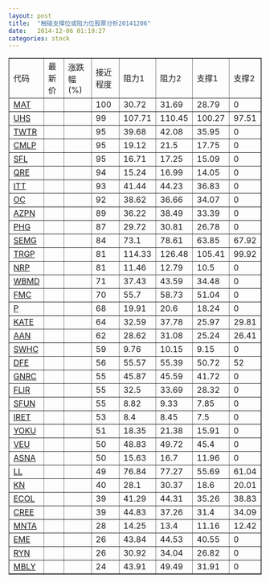 ```yaml
---
layout: post
title:  "触碰支撑位或阻力位股票分析20141206"
date:   2014-12-06 01:19:27
categories: stock
---
```

<script type="text/javascript">
var stockList = []
stockList.push('gb_mat');
stockList.push('gb_uhs');
stockList.push('gb_twtr');
stockList.push('gb_cmlp');
stockList.push('gb_sfl');
stockList.push('gb_qre');
stockList.push('gb_itt');
stockList.push('gb_oc');
stockList.push('gb_azpn');
stockList.push('gb_phg');
stockList.push('gb_semg');
stockList.push('gb_trgp');
stockList.push('gb_nrp');
stockList.push('gb_wbmd');
stockList.push('gb_fmc');
stockList.push('gb_p');
stockList.push('gb_kate');
stockList.push('gb_aan');
stockList.push('gb_swhc');
stockList.push('gb_dfe');
stockList.push('gb_gnrc');
stockList.push('gb_flir');
stockList.push('gb_sfun');
stockList.push('gb_iret');
stockList.push('gb_yoku');
stockList.push('gb_veu');
stockList.push('gb_asna');
stockList.push('gb_ll');
stockList.push('gb_kn');
stockList.push('gb_ecol');
stockList.push('gb_cree');
stockList.push('gb_mnta');
stockList.push('gb_eme');
stockList.push('gb_ryn');
stockList.push('gb_mbly');
</script>
<table border="1">
 <tr>
 <td>代码</td>
 <td>最新价</td>
 <td>涨跌幅(%)</td>
 <td>接近程度</td>
 <td>阻力1</td>
 <td>阻力2</td>
 <td>支撑1</td>
 <td>支撑2</td>
</tr>
  <tr id="mat" class="red">
  <td><a href="http://stock.finance.sina.com.cn/usstock/quotes/MAT.html" target="_blank">MAT</a></td><td></td><td></td><td>100</td><td>30.72</td><td>31.69</td><td>28.79</td><td>0</td></tr>
  <tr id="uhs" class="red">
  <td><a href="http://stock.finance.sina.com.cn/usstock/quotes/UHS.html" target="_blank">UHS</a></td><td></td><td></td><td>99</td><td>107.71</td><td>110.45</td><td>100.27</td><td>97.51</td></tr>
  <tr id="twtr" class="red">
  <td><a href="http://stock.finance.sina.com.cn/usstock/quotes/TWTR.html" target="_blank">TWTR</a></td><td></td><td></td><td>95</td><td>39.68</td><td>42.08</td><td>35.95</td><td>0</td></tr>
  <tr id="cmlp" class="green">
  <td><a href="http://stock.finance.sina.com.cn/usstock/quotes/CMLP.html" target="_blank">CMLP</a></td><td></td><td></td><td>95</td><td>19.12</td><td>21.5</td><td>17.75</td><td>0</td></tr>
  <tr id="sfl" class="red">
  <td><a href="http://stock.finance.sina.com.cn/usstock/quotes/SFL.html" target="_blank">SFL</a></td><td></td><td></td><td>95</td><td>16.71</td><td>17.25</td><td>15.09</td><td>0</td></tr>
  <tr id="qre" class="red">
  <td><a href="http://stock.finance.sina.com.cn/usstock/quotes/QRE.html" target="_blank">QRE</a></td><td></td><td></td><td>94</td><td>15.24</td><td>16.99</td><td>14.05</td><td>0</td></tr>
  <tr id="itt" class="red">
  <td><a href="http://stock.finance.sina.com.cn/usstock/quotes/ITT.html" target="_blank">ITT</a></td><td></td><td></td><td>93</td><td>41.44</td><td>44.23</td><td>36.83</td><td>0</td></tr>
  <tr id="oc" class="red">
  <td><a href="http://stock.finance.sina.com.cn/usstock/quotes/OC.html" target="_blank">OC</a></td><td></td><td></td><td>92</td><td>38.62</td><td>36.66</td><td>34.07</td><td>0</td></tr>
  <tr id="azpn" class="red">
  <td><a href="http://stock.finance.sina.com.cn/usstock/quotes/AZPN.html" target="_blank">AZPN</a></td><td></td><td></td><td>89</td><td>36.22</td><td>38.49</td><td>33.39</td><td>0</td></tr>
  <tr id="phg" class="red">
  <td><a href="http://stock.finance.sina.com.cn/usstock/quotes/PHG.html" target="_blank">PHG</a></td><td></td><td></td><td>87</td><td>29.72</td><td>30.81</td><td>26.78</td><td>0</td></tr>
  <tr id="semg" class="red">
  <td><a href="http://stock.finance.sina.com.cn/usstock/quotes/SEMG.html" target="_blank">SEMG</a></td><td></td><td></td><td>84</td><td>73.1</td><td>78.61</td><td>63.85</td><td>67.92</td></tr>
  <tr id="trgp" class="green">
  <td><a href="http://stock.finance.sina.com.cn/usstock/quotes/TRGP.html" target="_blank">TRGP</a></td><td></td><td></td><td>81</td><td>114.33</td><td>126.48</td><td>105.41</td><td>99.92</td></tr>
  <tr id="nrp" class="green">
  <td><a href="http://stock.finance.sina.com.cn/usstock/quotes/NRP.html" target="_blank">NRP</a></td><td></td><td></td><td>81</td><td>11.46</td><td>12.79</td><td>10.5</td><td>0</td></tr>
  <tr id="wbmd" class="red">
  <td><a href="http://stock.finance.sina.com.cn/usstock/quotes/WBMD.html" target="_blank">WBMD</a></td><td></td><td></td><td>71</td><td>37.43</td><td>43.59</td><td>34.48</td><td>0</td></tr>
  <tr id="fmc" class="red">
  <td><a href="http://stock.finance.sina.com.cn/usstock/quotes/FMC.html" target="_blank">FMC</a></td><td></td><td></td><td>70</td><td>55.7</td><td>58.73</td><td>51.04</td><td>0</td></tr>
  <tr id="p" class="green">
  <td><a href="http://stock.finance.sina.com.cn/usstock/quotes/P.html" target="_blank">P</a></td><td></td><td></td><td>68</td><td>19.91</td><td>20.6</td><td>18.24</td><td>0</td></tr>
  <tr id="kate" class="green">
  <td><a href="http://stock.finance.sina.com.cn/usstock/quotes/KATE.html" target="_blank">KATE</a></td><td></td><td></td><td>64</td><td>32.59</td><td>37.78</td><td>25.97</td><td>29.81</td></tr>
  <tr id="aan" class="red">
  <td><a href="http://stock.finance.sina.com.cn/usstock/quotes/AAN.html" target="_blank">AAN</a></td><td></td><td></td><td>62</td><td>28.62</td><td>31.08</td><td>25.24</td><td>26.41</td></tr>
  <tr id="swhc" class="red">
  <td><a href="http://stock.finance.sina.com.cn/usstock/quotes/SWHC.html" target="_blank">SWHC</a></td><td></td><td></td><td>59</td><td>9.76</td><td>10.15</td><td>9.15</td><td>0</td></tr>
  <tr id="dfe" class="green">
  <td><a href="http://stock.finance.sina.com.cn/usstock/quotes/DFE.html" target="_blank">DFE</a></td><td></td><td></td><td>56</td><td>55.57</td><td>55.39</td><td>50.72</td><td>52</td></tr>
  <tr id="gnrc" class="green">
  <td><a href="http://stock.finance.sina.com.cn/usstock/quotes/GNRC.html" target="_blank">GNRC</a></td><td></td><td></td><td>55</td><td>45.87</td><td>45.59</td><td>41.72</td><td>0</td></tr>
  <tr id="flir" class="red">
  <td><a href="http://stock.finance.sina.com.cn/usstock/quotes/FLIR.html" target="_blank">FLIR</a></td><td></td><td></td><td>55</td><td>32.5</td><td>33.69</td><td>28.32</td><td>0</td></tr>
  <tr id="sfun" class="red">
  <td><a href="http://stock.finance.sina.com.cn/usstock/quotes/SFUN.html" target="_blank">SFUN</a></td><td></td><td></td><td>55</td><td>8.82</td><td>9.33</td><td>7.85</td><td>0</td></tr>
  <tr id="iret" class="red">
  <td><a href="http://stock.finance.sina.com.cn/usstock/quotes/IRET.html" target="_blank">IRET</a></td><td></td><td></td><td>53</td><td>8.4</td><td>8.45</td><td>7.5</td><td>0</td></tr>
  <tr id="yoku" class="red">
  <td><a href="http://stock.finance.sina.com.cn/usstock/quotes/YOKU.html" target="_blank">YOKU</a></td><td></td><td></td><td>51</td><td>18.35</td><td>21.38</td><td>15.91</td><td>0</td></tr>
  <tr id="veu" class="green">
  <td><a href="http://stock.finance.sina.com.cn/usstock/quotes/VEU.html" target="_blank">VEU</a></td><td></td><td></td><td>50</td><td>48.83</td><td>49.72</td><td>45.4</td><td>0</td></tr>
  <tr id="asna" class="green">
  <td><a href="http://stock.finance.sina.com.cn/usstock/quotes/ASNA.html" target="_blank">ASNA</a></td><td></td><td></td><td>50</td><td>15.63</td><td>16.7</td><td>11.96</td><td>0</td></tr>
  <tr id="ll" class="green">
  <td><a href="http://stock.finance.sina.com.cn/usstock/quotes/LL.html" target="_blank">LL</a></td><td></td><td></td><td>49</td><td>76.84</td><td>77.27</td><td>55.69</td><td>61.04</td></tr>
  <tr id="kn" class="green">
  <td><a href="http://stock.finance.sina.com.cn/usstock/quotes/KN.html" target="_blank">KN</a></td><td></td><td></td><td>40</td><td>28.1</td><td>30.37</td><td>18.6</td><td>20.01</td></tr>
  <tr id="ecol" class="green">
  <td><a href="http://stock.finance.sina.com.cn/usstock/quotes/ECOL.html" target="_blank">ECOL</a></td><td></td><td></td><td>39</td><td>41.29</td><td>44.31</td><td>35.26</td><td>38.83</td></tr>
  <tr id="cree" class="green">
  <td><a href="http://stock.finance.sina.com.cn/usstock/quotes/CREE.html" target="_blank">CREE</a></td><td></td><td></td><td>39</td><td>44.83</td><td>37.26</td><td>31.4</td><td>34.09</td></tr>
  <tr id="mnta" class="green">
  <td><a href="http://stock.finance.sina.com.cn/usstock/quotes/MNTA.html" target="_blank">MNTA</a></td><td></td><td></td><td>28</td><td>14.25</td><td>13.4</td><td>11.16</td><td>12.42</td></tr>
  <tr id="eme" class="green">
  <td><a href="http://stock.finance.sina.com.cn/usstock/quotes/EME.html" target="_blank">EME</a></td><td></td><td></td><td>26</td><td>43.84</td><td>44.53</td><td>40.55</td><td>0</td></tr>
  <tr id="ryn" class="green">
  <td><a href="http://stock.finance.sina.com.cn/usstock/quotes/RYN.html" target="_blank">RYN</a></td><td></td><td></td><td>26</td><td>30.92</td><td>34.04</td><td>26.82</td><td>0</td></tr>
  <tr id="mbly" class="red">
  <td><a href="http://stock.finance.sina.com.cn/usstock/quotes/MBLY.html" target="_blank">MBLY</a></td><td></td><td></td><td>24</td><td>43.91</td><td>49.49</td><td>31.91</td><td>0</td></tr>
</table>

